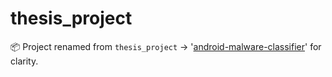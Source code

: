 # thesis_project
📦 Project renamed from `thesis_project` → '[android-malware-classifier](https://github.com/adr-sik/android-malware-classifier)' for clarity.
